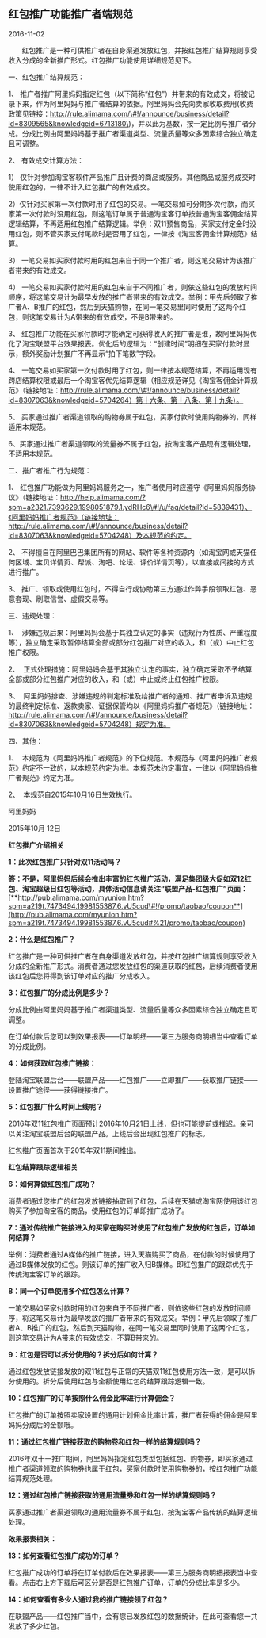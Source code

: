 ## 红包推广功能推广者端规范

2016-11-02

       红包推广是一种可供推广者在自身渠道发放红包，并按红包推广结算规则享受收入分成的全新推广形式。红包推广功能使用详细规范见下。



一、红包推广结算规范：

1、 推广者推广阿里妈妈指定红包（以下简称“红包”）并带来的有效成交，将被记录下来，作为阿里妈妈与推广者结算的依据。阿里妈妈会先向卖家收取费用\(收费政策见链接：http://rule.alimama.com/\#!/announce/business/detail?id=8309565&knowledgeid=6713180\)，并以此为基数，按一定比例与推广者分成。分成比例由阿里妈妈基于推广者渠道类型、流量质量等众多因素综合独立确定且可调整。

2、 有效成交计算方法：

1） 仅针对参加淘宝客软件产品推广且计费的商品或服务。其他商品或服务成交时使用红包的，一律不计入红包推广的有效成交。

2）仅针对买家第一次付款时用了红包的交易。一笔交易如可分期多次付款，而买家第一次付款时没用红包，则这笔订单属于普通淘宝客订单按普通淘宝客佣金结算逻辑结算，不再适用红包推广结算逻辑。举例：双11预售商品，买家支付定金时没用红包，则不管买家支付尾款时是否用了红包，一律按《淘宝客佣金计算规范》结算。

3） 一笔交易如买家付款时用的红包来自于同一个推广者，则这笔交易计为该推广者带来的有效成交。

4） 一笔交易如买家付款时用的红包来自于不同推广者，则依这些红包的发放时间顺序，将这笔交易计为最早发放的推广者带来的有效成交。举例：甲先后领取了推广者A、B推广的红包，然后到天猫购物，在同一笔交易里同时使用了这两个红包，则这笔交易计为A带来的有效成交，不是B带来的。

3、 红包推广功能在买家付款时才能确定可获得收入的推广者是谁，故阿里妈妈优化了淘宝联盟平台效果报表。优化后的逻辑为：“创建时间”明细在买家付款时显示，额外奖励计划推广不再显示“拍下笔数”字段。

4、 一笔交易如买家第一次付款时用了红包，则一律按本规范结算，不再适用现有跨店结算权限或最后一个淘宝客优先结算逻辑（相应规范详见《淘宝客佣金计算规范》（链接地址：http://rule.alimama.com/\#!/announce/business/detail?id=8307063&knowledgeid=5704264）第十六条、第十八条、第十九条）。

5、 买家通过推广者渠道领取的购物券属于红包，买家付款时使用购物券的，同样适用本规范。

6、买家通过推广者渠道领取的流量券不属于红包，按淘宝客产品现有逻辑处理，不适用本规范。

二、推广者推广行为规范：

1、 红包推广功能做为阿里妈妈服务之一，推广者使用时应遵守《阿里妈妈服务协议》（链接地址：http://help.alimama.com/?spm=a2321.7393629.1998051879.1.ydRHc6\#!/u/faq/detail?id=5839431）、《阿里妈妈推广者规范》（链接地址：http://rule.alimama.com/\#!/announce/business/detail?id=8307063&knowledgeid=5704248）及本规范的约定。

2、 不得擅自在阿里巴巴集团所有的网站、软件等各种资源内（如淘宝网或天猫任何区域、宝贝详情页、帮派、淘吧、论坛、评价详情页等），以直接或间接的方式进行推广。

3、 推广、领取或使用红包时，不得自行或协助第三方通过作弊手段领取红包、恶意套现、刷取信誉、虚假交易等。



三、违规处理：

1、  涉嫌违规后果：阿里妈妈会基于其独立认定的事实（违规行为性质、严重程度等），独立确定采取暂停结算全部或部分红包推广对应的收入，和（或）中止红包推广权限。

2、  正式处理措施：阿里妈妈会基于其独立认定的事实，独立确定采取不予结算全部或部分红包推广对应的收入，和（或）中止或终止红包推广权限。

3、  阿里妈妈排查、涉嫌违规的判定标准及给推广者的通知、推广者申诉及违规的最终判定标准、返款卖家、证据保管均以《阿里妈妈推广者规范》（链接地址：http://rule.alimama.com/\#!/announce/business/detail?id=8307063&knowledgeid=5704248）规定为准。



四、其他：

1、  本规范为《阿里妈妈推广者规范》的下位规范。本规范与《阿里妈妈推广者规范》约定不一致的，以本规范约定为准。本规范未约定事宜，一律以《阿里妈妈推广者规范》约定为准。

2、  本规范自2015年10月16日生效执行。





阿里妈妈



2015年10月 12日



**红包推广介绍相关**

**1：此次红包推广只针对双11活动吗？**

**答：不是，阿里妈妈后续会推出丰富的红包推广活动，满足集团级大促如双12红包、淘宝超级日红包等活动，具体活动信息请关注“联盟产品-红包推广”页面：**[**http://pub.alimama.com/myunion.htm?spm=a219t.7473494.1998155387.6.vU5cud\#!/promo/taobao/coupon**](http://pub.alimama.com/myunion.htm?spm=a219t.7473494.1998155387.6.vU5cud#%21/promo/taobao/coupon)

**2：什么是红包推广？**

红包推广是一种可供推广者在自身渠道发放红包，并按红包推广结算规则享受收入分成的全新推广形式。消费者通过您发放红包的渠道获取的红包，后续消费者使用该红包后您将得到该订单对应的推广分成收入。

**3：红包推广的分成比例是多少？**

分成比例由阿里妈妈基于推广者渠道类型、流量质量等众多因素综合独立确定且可调整。

在订单付款后您可以到效果报表——订单明细——第三方服务商明细当中查看订单的分成比例。

**4：如何获取红包推广链接：**

登陆淘宝联盟后台——联盟产品——红包推广——立即推广——获取推广链接——设置推广途径——获得链接推广。

**5：红包推广什么时间上线呢？**

2016年双11红包推广页面预计2016年10月21日上线，但也可能提前或推迟。亲可以关注淘宝联盟后台的联盟产品。上线后会出现红包推广的标志。

红包推广页面首次于2015年双11期间推出。



**红包结算跟踪逻辑相关**

**6：如何算做红包推广成功？**

消费者通过您推广的红包发放链接抽取到了红包，后续在天猫或淘宝网使用该红包购买了参加淘宝客的商品，使用红包的订单即推广成功了。

**7：通过传统推广链接进入的买家在购买时使用了红包推广发放的红包后，订单如何结算？**

举例：消费者通过A媒体的推广链接，进入天猫购买了商品，在付款的时候使用了通过B媒体发放的红包。则该订单的推广收入归B媒体。即红包推广的跟踪优先于传统淘宝客订单的跟踪。

**8：同一个订单使用多个红包怎么计算？**

一笔交易如买家付款时用的红包来自于不同推广者，则依这些红包的发放时间顺序，将这笔交易计为最早发放的推广者带来的有效成交。举例：甲先后领取了推广者A、B推广的红包，然后到天猫购物，在同一笔交易里同时使用了这两个红包，则这笔交易计为A带来的有效成交，不算B带来的。

**9：红包是否可以拆分使用的？拆分后如何计算？**

通过红包发放链接发放的双11红包与正常的天猫双11红包使用方法一致，是可以拆分使用的。拆分后使用红包与全额使用红包的结算跟踪逻辑一致。

**10：红包推广的订单按照什么佣金比率进行计算佣金？**

红包推广的订单按照卖家设置的通用计划佣金比率计算，推广者获得的佣金是阿里妈妈分成后的金额哦。

**11：通过红包推广链接获取的购物卷和红包一样的结算规则吗？**

2016年双十一推广期间，阿里妈妈指定红包类型包括红包、购物券，即买家通过推广者渠道领取的购物券也属于红包，买家付款时使用购物券的，按红包推广功能结算规范处理。

**12：通过红包推广链接获取的通用流量券和红包一样的结算规则吗？**

买家通过推广者渠道领取的通用流量券不属于红包，按淘宝客产品传统的结算逻辑处理。



**效果报表相关：**

**13：如何查看红包推广成功的订单？**

红包推广成功的订单将在订单付款后在效果报表——第三方服务商明细报表当中查看。点击右上方下载后可区分是否是红包推广订单，订单的分成比率是多少。

**14：如何查看有多少人通过我的推广链接领了红包？**

在联盟产品——红包推广当中，会有您已发放红包的数据统计。在此可查看您一共发放了多少红包。



